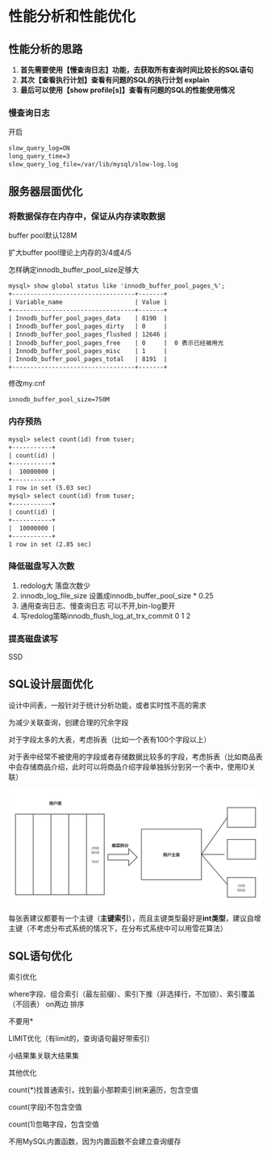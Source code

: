 # 性能分析和性能优化

## 性能分析的思路

1. **首先需要使用【慢查询日志】功能，去获取所有查询时间比较长的SQL语句**
2. **其次【查看执行计划】查看有问题的SQL的执行计划 explain**
3. **最后可以使用【show profile[s]】查看有问题的SQL的性能使用情况**

### 慢查询日志

开启

```shell
slow_query_log=ON
long_query_time=3
slow_query_log_file=/var/lib/mysql/slow-log.log
```

## 服务器层面优化

### 将数据保存在内存中，保证从内存读取数据

buffer pool默认128M

扩大buffer pool理论上内存的3/4或4/5

怎样确定innodb_buffer_pool_size足够大

```mysql
mysql> show global status like 'innodb_buffer_pool_pages_%';
+----------------------------------+-------+
| Variable_name          		   | Value |
+----------------------------------+-------+
| Innodb_buffer_pool_pages_data    | 8190  | 
| Innodb_buffer_pool_pages_dirty   | 0     |
| Innodb_buffer_pool_pages_flushed | 12646 |
| Innodb_buffer_pool_pages_free    | 0     |  0 表示已经被用光
| Innodb_buffer_pool_pages_misc    | 1     |
| Innodb_buffer_pool_pages_total   | 8191  |
+----------------------------------+-------+
```

修改my.cnf

```shell
innodb_buffer_pool_size=750M
```

### 内存预热

```mysql
mysql> select count(id) from tuser;
+-----------+
| count(id) |
+-----------+
|  10000000 |
+-----------+
1 row in set (5.03 sec)
mysql> select count(id) from tuser;
+-----------+
| count(id) |
+-----------+
|  10000000 |
+-----------+
1 row in set (2.85 sec)
```

### 降低磁盘写入次数

1. redolog大 落盘次数少
2. innodb_log_file_size 设置成innodb_buffer_pool_size * 0.25
3. 通用查询日志、慢查询日志 可以不开,bin-log要开
4. 写redolog策略innodb_flush_log_at_trx_commit 0 1 2

### 提高磁盘读写

SSD

## SQL设计层面优化

设计中间表，一般针对于统计分析功能，或者实时性不高的需求

为减少关联查询，创建合理的冗余字段

对于字段太多的大表，考虑拆表（比如一个表有100个字段以上）

对于表中经常不被使用的字段或者存储数据比较多的字段，考虑拆表（比如商品表中会存储商品介绍，此时可以将商品介绍字段单独拆分到另一个表中，使用ID关联）

![](MySQL优化.assets/垂直拆分.png)

每张表建议都要有一个主键（**主键索引**），而且主键类型最好是**int类型**，建议自增主键（不考虑分布式系统的情况下，在分布式系统中可以用雪花算法）

## SQL语句优化

索引优化

where字段、组合索引（最左前缀）、索引下推（非选择行，不加锁）、索引覆盖（不回表） on两边 排序

不要用*

LIMIT优化（有limit的，查询语句最好带索引）

小结果集关联大结果集



其他优化

count(*)找普通索引，找到最小那颗索引树来遍历，包含空值

count(字段)不包含空值

count(1)忽略字段，包含空值

不用MySQL内置函数，因为内置函数不会建立查询缓存

